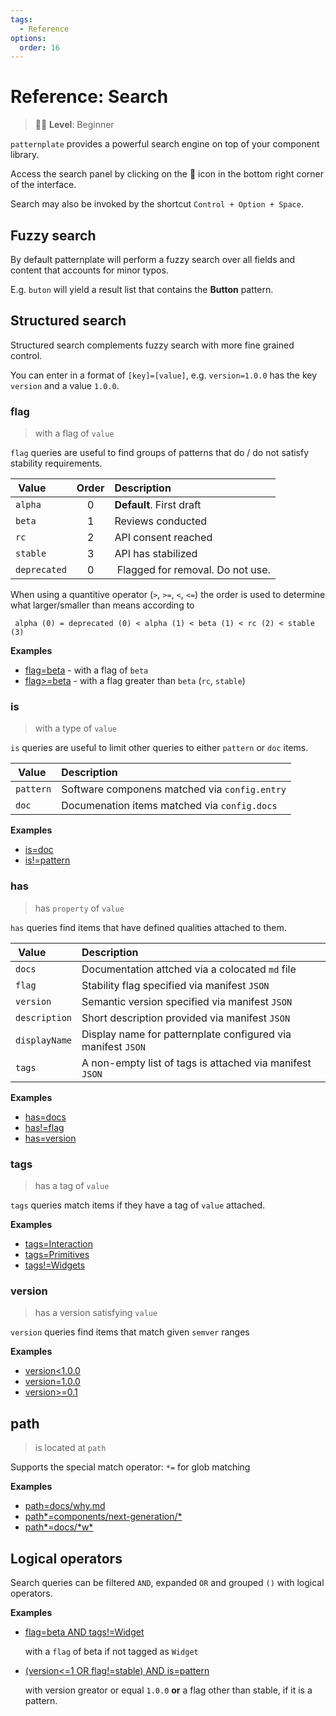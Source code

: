 ```yaml
---
tags:
  - Reference
options:
  order: 16
---
```


# Reference: Search

> :woman_student: **Level**: Beginner

`patternplate` provides a powerful search engine on top of your component library.

Access the search panel by clicking on the :mag_right: icon in the bottom
right corner of the interface. 

Search may also be invoked by the shortcut `Control + Option + Space`.

## Fuzzy search

By default patternplate will perform a fuzzy search over all fields and content that accounts for minor typos. 

E.g. `buton` will yield a result list that contains the **Button** pattern.

## Structured search

Structured search complements fuzzy search with more fine grained control.

You can enter in a format of `[key]=[value]`, e.g. `version=1.0.0` has the
key `version` and a value `1.0.0`. 

### flag

> with a flag of `value`

`flag` queries are useful to find groups of patterns that
do / do not satisfy stability requirements.

| Value | Order | Description | 
|:------|:-----:|:---
| `alpha`  | 0 | **Default**. First draft
| `beta`   | 1 | Reviews conducted
| `rc`     | 2 | API consent reached
| `stable` | 3 | API has stabilized
| `deprecated` | 0 | Flagged for removal. Do not use.

When using a quantitive operator (`>`, `>=`, `<`, `<=`) the
order is used to determine what larger/smaller than means 
according to

```
 alpha (0) = deprecated (0) < alpha (1) < beta (1) < rc (2) < stable (3)
```

**Examples**

* [flag=beta](?search-enabled=true&search=flag=beta) - with a flag of `beta`
* [flag>=beta](?search-enabled=true&search=flag>=beta) - with a flag greater than `beta` (`rc`, `stable`)


### is

> with a type of `value`

`is` queries are useful to limit other queries to either `pattern` or `doc` items.

| Value | Description | 
|:------|:---
| `pattern`  | Software componens matched via `config.entry`
| `doc`   | Documenation items matched via `config.docs`


**Examples**

* [is=doc](?search-enabled=true&search=is=doc)
* [is!=pattern](?search-enabled=true&search=is!=pattern)

### has

> has `property` of `value`

`has` queries find items that have defined qualities
attached to them.

| Value | Description | 
|:------|:---
| `docs`  | Documentation attched via a colocated `md` file
| `flag`  | Stability flag specified via manifest `JSON`
| `version` | Semantic version specified via manifest `JSON`
| `description` | Short description provided via manifest `JSON`
| `displayName` | Display name for patternplate configured via manifest `JSON`
| `tags` | A non-empty list of tags is attached via manifest `JSON`

**Examples**

* [has=docs](?search-enabled=true&search=has=docs)
* [has!=flag](?search-enabled=true&search=has!=flag)
* [has=version](?search-enabled=true&search=has=version)

### tags

> has a tag of `value`

`tags` queries match items if they have a tag of `value` attached.

**Examples**

* [tags=Interaction](?search-enabled=true&search=tags=Interaction)
* [tags=Primitives](?search-enabled=true&search=tags=Primitives)
* [tags!=Widgets](?search-enabled=true&search=tags!=Widgets)

### version

> has a version satisfying `value`

`version` queries find items that match given `semver` ranges

**Examples**

* [version<1.0.0](?search-enabled=true&search=version<1.0.0)
* [version=1.0.0](?search-enabled=true&search=version=1.0.0)
* [version>=0.1](?search-enabled=true&search=version>=0.1)

## path

> is located at `path`

Supports the special match operator: `*=` for glob matching

**Examples**

* [path=docs/why.md](?search-enabled=true&search=path%3Ddocs%2Fwhy.md)
* [path\*=components/next-generation/\*](?search-enabled=true&search=search=path*%3Dcomponents%2Fnext-generation%2F*)
* [path\*=docs/\*w\*](?search-enabled=true&search=path*%3Ddocs%2F*w*)

## Logical operators

Search queries can be filtered `AND`, expanded `OR` and grouped `()` with logical operators.

**Examples**

* [flag=beta AND tags!=Widget](?search-enabled=true&search=flag%3Dbeta%20AND%20tags!%3DWidget)

  with a `flag` of beta if not tagged as `Widget`

* [(version<=1 OR flag!=stable) AND is=pattern](?search-enabled=true&search=version%3C%3D1%20OR%20flag!%3Dstable%20is=pattern)
  
  with version greator or equal `1.0.0` **or** a flag other than stable, if it is a pattern.
